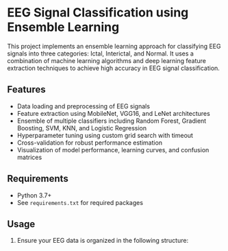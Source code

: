 # EEG Signal Classification using Ensemble Learning

This project implements an ensemble learning approach for classifying EEG signals into three categories: Ictal, Interictal, and Normal. It uses a combination of machine learning algorithms and deep learning feature extraction techniques to achieve high accuracy in EEG signal classification.

## Features

- Data loading and preprocessing of EEG signals
- Feature extraction using MobileNet, VGG16, and LeNet architectures
- Ensemble of multiple classifiers including Random Forest, Gradient Boosting, SVM, KNN, and Logistic Regression
- Hyperparameter tuning using custom grid search with timeout
- Cross-validation for robust performance estimation
- Visualization of model performance, learning curves, and confusion matrices

## Requirements

- Python 3.7+
- See `requirements.txt` for required packages

## Usage

1. Ensure your EEG data is organized in the following structure:
